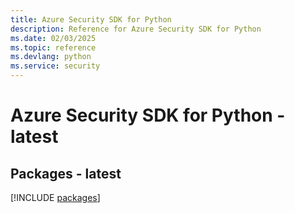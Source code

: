 ```yaml
---
title: Azure Security SDK for Python
description: Reference for Azure Security SDK for Python
ms.date: 02/03/2025
ms.topic: reference
ms.devlang: python
ms.service: security
---
```

# Azure Security SDK for Python - latest
## Packages - latest
[!INCLUDE [packages](security-index.md)]